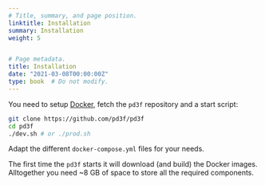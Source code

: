 ```yaml
---
# Title, summary, and page position.
linktitle: Installation
summary: Installation
weight: 5


# Page metadata.
title: Installation
date: "2021-03-08T00:00:00Z"
type: book  # Do not modify.
---
```


You need to setup [Docker](https://docs.docker.com/get-docker/), fetch the `pd3f` repository and a start script:

```bash
git clone https://github.com/pd3f/pd3f
cd pd3f
./dev.sh # or ./prod.sh
```

Adapt the different `docker-compose.yml` files for your needs.

The first time the `pd3f` starts it will download (and build) the Docker images.
Alltogether you need ~8 GB of space to store all the required components.


